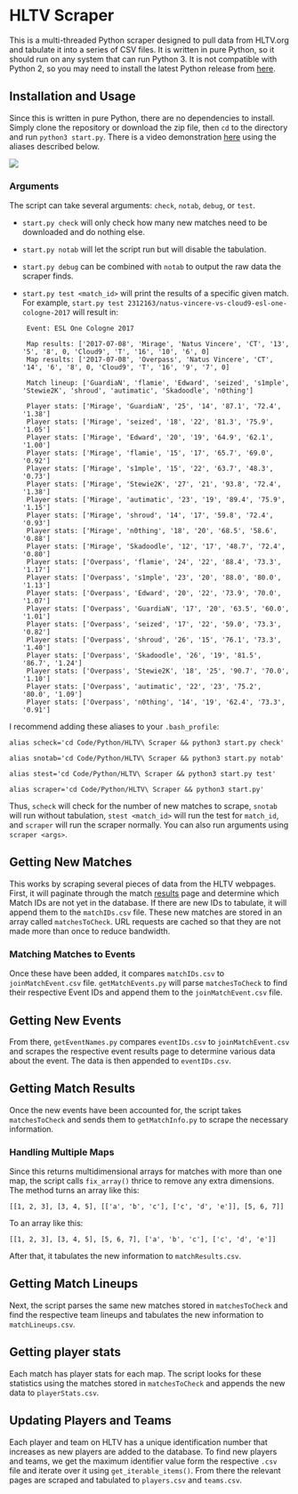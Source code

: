 # HLTV Scraper

This is a multi-threaded Python scraper designed to pull data from HLTV.org and tabulate it into a series of CSV files. It is written in pure Python, so it should run on any system that can run Python 3. It is not compatible with Python 2, so you may need to install the latest Python release from [here](https://www.python.org/downloads/).

## Installation and Usage

Since this is written in pure Python, there are no dependencies to install. Simply clone the repository or download the zip file, then `cd` to the directory and run `python3 start.py`. There is a video demonstration [here](https://twitter.com/rxcs/status/883818154362675200) using the aliases described below.

![](https://i.imgur.com/jFo3lvW.png)

### Arguments

The script can take several arguments: `check`, `notab`, `debug`, or `test`.

-  `start.py check` will only check how many new matches need to be downloaded and do nothing else. 
-  `start.py notab` will let the script run but will disable the tabulation. 
-  `start.py debug` can be combined with `notab` to output the raw data the scraper finds.
-  `start.py test <match_id>` will print the results of a specific given match. For example, `start.py test 2312163/natus-vincere-vs-cloud9-esl-one-cologne-2017` will result in:

		Event: ESL One Cologne 2017
		
		Map results: ['2017-07-08', 'Mirage', 'Natus Vincere', 'CT', '13', '5', '8', 0, 'Cloud9', 'T', '16', '10', '6', 0]
		Map results: ['2017-07-08', 'Overpass', 'Natus Vincere', 'CT', '14', '6', '8', 0, 'Cloud9', 'T', '16', '9', '7', 0]
		
		Match lineup: ['GuardiaN', 'flamie', 'Edward', 'seized', 's1mple', 'Stewie2K', 'shroud', 'autimatic', 'Skadoodle', 'n0thing']
		
		Player stats: ['Mirage', 'GuardiaN', '25', '14', '87.1', '72.4', '1.38']
		Player stats: ['Mirage', 'seized', '18', '22', '81.3', '75.9', '1.05']
		Player stats: ['Mirage', 'Edward', '20', '19', '64.9', '62.1', '1.00']
		Player stats: ['Mirage', 'flamie', '15', '17', '65.7', '69.0', '0.92']
		Player stats: ['Mirage', 's1mple', '15', '22', '63.7', '48.3', '0.73']
		Player stats: ['Mirage', 'Stewie2K', '27', '21', '93.8', '72.4', '1.38']
		Player stats: ['Mirage', 'autimatic', '23', '19', '89.4', '75.9', '1.15']
		Player stats: ['Mirage', 'shroud', '14', '17', '59.8', '72.4', '0.93']
		Player stats: ['Mirage', 'n0thing', '18', '20', '68.5', '58.6', '0.88']
		Player stats: ['Mirage', 'Skadoodle', '12', '17', '48.7', '72.4', '0.80']
		Player stats: ['Overpass', 'flamie', '24', '22', '88.4', '73.3', '1.17']
		Player stats: ['Overpass', 's1mple', '23', '20', '88.0', '80.0', '1.13']
		Player stats: ['Overpass', 'Edward', '20', '22', '73.9', '70.0', '1.07']
		Player stats: ['Overpass', 'GuardiaN', '17', '20', '63.5', '60.0', '1.01']
		Player stats: ['Overpass', 'seized', '17', '22', '59.0', '73.3', '0.82']
		Player stats: ['Overpass', 'shroud', '26', '15', '76.1', '73.3', '1.40']
		Player stats: ['Overpass', 'Skadoodle', '26', '19', '81.5', '86.7', '1.24']
		Player stats: ['Overpass', 'Stewie2K', '18', '25', '90.7', '70.0', '1.10']
		Player stats: ['Overpass', 'autimatic', '22', '23', '75.2', '80.0', '1.09']
		Player stats: ['Overpass', 'n0thing', '14', '19', '62.4', '73.3', '0.91'] 

I recommend adding these aliases to your `.bash_profile`:

    alias scheck='cd Code/Python/HLTV\ Scraper && python3 start.py check'
    
    alias snotab='cd Code/Python/HLTV\ Scraper && python3 start.py notab'
    
    alias stest='cd Code/Python/HLTV\ Scraper && python3 start.py test'
    
    alias scraper='cd Code/Python/HLTV\ Scraper && python3 start.py'

Thus, `scheck` will check for the number of new matches to scrape, `snotab` will run without tabulation, `stest <match_id>` will run the test for `match_id`, and `scraper` will run the scraper normally. You can also run arguments using `scraper <args>`.

## Getting New Matches

This works by scraping several pieces of data from the HLTV webpages. First, it will paginate through the match [results](https://www.hltv.org/results) page and determine which Match IDs are not yet in the database. If there are new IDs to tabulate, it will append them to the `matchIDs.csv` file. These new matches are stored in an array called `matchesToCheck`. URL requests are cached so that they are not made more than once to reduce bandwidth.

### Matching Matches to Events

Once these have been added, it compares `matchIDs.csv` to `joinMatchEvent.csv` file. `getMatchEvents.py` will parse `matchesToCheck` to find their respective Event IDs and append them to the `joinMatchEvent.csv` file. 

## Getting New Events

From there, `getEventNames.py` compares `eventIDs.csv` to `joinMatchEvent.csv` and scrapes the respective event results page to determine various data about the event. The data is then appended to `eventIDs.csv`. 

## Getting Match Results

Once the new events have been accounted for, the script takes `matchesToCheck` and sends them to `getMatchInfo.py` to scrape the necessary information.

### Handling Multiple Maps

Since this returns multidimensional arrays for matches with more than one map, the script calls `fix_array()` thrice to remove any extra dimensions. The method turns an array like this:

	[[1, 2, 3], [3, 4, 5], [['a', 'b', 'c'], ['c', 'd', 'e']], [5, 6, 7]]
 
 To an array like this:
 
	[[1, 2, 3], [3, 4, 5], [5, 6, 7], ['a', 'b', 'c'], ['c', 'd', 'e']]
 
 After that, it tabulates the new information to `matchResults.csv`.
 
## Getting Match Lineups 

Next, the script parses the same new matches stored in `matchesToCheck` and find the respective team lineups and tabulates the new information to `matchLineups.csv`.

## Getting player stats

Each match has player stats for each map. The script looks for these statistics using the matches stored in `matchesToCheck` and appends the new data to `playerStats.csv`.

## Updating Players and Teams

Each player and team on HLTV has a unique identification number that increases as new players are added to the database. To find new players and teams, we get the maximum identifier value form the respective `.csv` file and iterate over it using `get_iterable_items()`. From there the relevant pages are scraped and tabulated to `players.csv` and `teams.csv`.